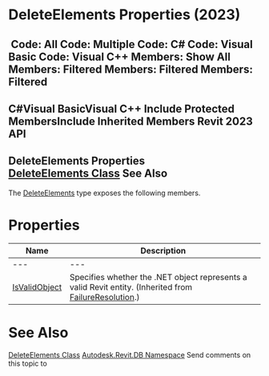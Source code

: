 # DeleteElements Properties (2023)

﻿
 Code: All Code: Multiple Code: C# Code: Visual Basic Code: Visual C++  Members: Show All Members: Filtered Members: Filtered Members: Filtered   
---  
C#Visual BasicVisual C++
Include Protected MembersInclude Inherited Members
Revit 2023 API  
---  
DeleteElements Properties  
[DeleteElements Class](f8d66e28-6e49-7b79-42e5-aa92ee9e536f.md "DeleteElements Class") See Also  
---  
The [DeleteElements](f8d66e28-6e49-7b79-42e5-aa92ee9e536f.md "DeleteElements Class") type exposes the following members.
# Properties
| Name | Description |
| --- | --- |
| --- | --- | --- |
| [IsValidObject](24b14505-d558-57a8-60e5-c93fb54cbb8d.md "IsValidObject Property") | Specifies whether the .NET object represents a valid Revit entity.  (Inherited from [FailureResolution](8075460b-afbf-6558-b402-b1f75fdf2412.md "FailureResolution Class").) |

# See Also
[DeleteElements Class](f8d66e28-6e49-7b79-42e5-aa92ee9e536f.md "DeleteElements Class")
[Autodesk.Revit.DB Namespace](87546ba7-461b-c646-cbb1-2cb8f5bff8b2.md "Autodesk.Revit.DB Namespace")
Send comments on this topic to 